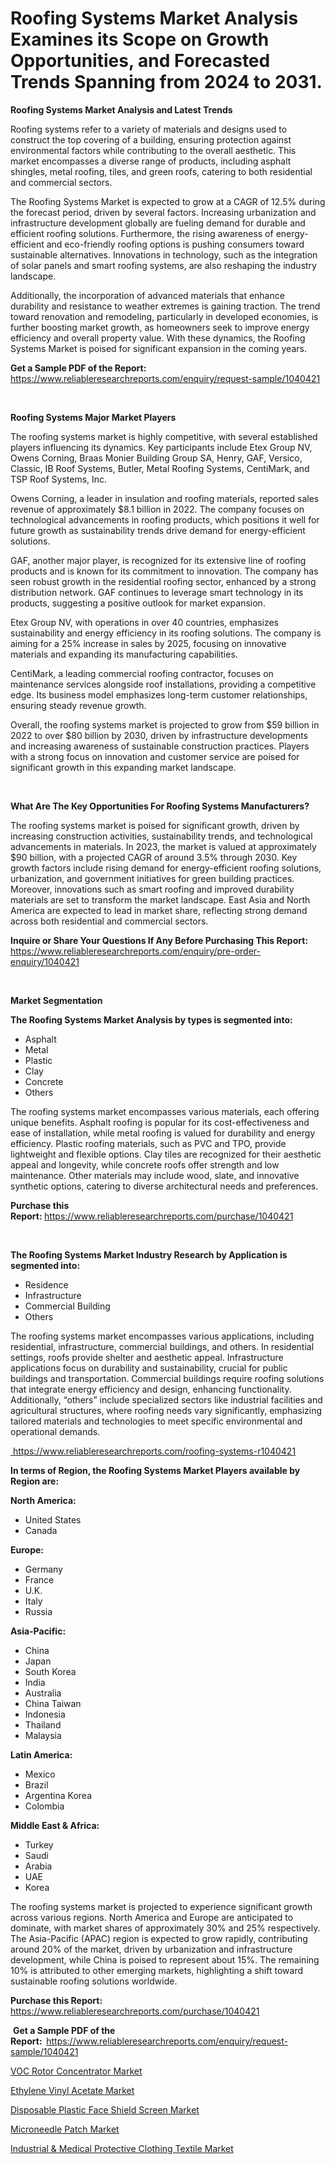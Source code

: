 <p><h1>Roofing Systems Market Analysis Examines its Scope on Growth Opportunities, and Forecasted Trends Spanning from 2024 to 2031.</h1></p><p><strong>Roofing Systems Market Analysis and Latest Trends</strong></p>
<p><p>Roofing systems refer to a variety of materials and designs used to construct the top covering of a building, ensuring protection against environmental factors while contributing to the overall aesthetic. This market encompasses a diverse range of products, including asphalt shingles, metal roofing, tiles, and green roofs, catering to both residential and commercial sectors.</p><p>The Roofing Systems Market is expected to grow at a CAGR of 12.5% during the forecast period, driven by several factors. Increasing urbanization and infrastructure development globally are fueling demand for durable and efficient roofing solutions. Furthermore, the rising awareness of energy-efficient and eco-friendly roofing options is pushing consumers toward sustainable alternatives. Innovations in technology, such as the integration of solar panels and smart roofing systems, are also reshaping the industry landscape.</p><p>Additionally, the incorporation of advanced materials that enhance durability and resistance to weather extremes is gaining traction. The trend toward renovation and remodeling, particularly in developed economies, is further boosting market growth, as homeowners seek to improve energy efficiency and overall property value. With these dynamics, the Roofing Systems Market is poised for significant expansion in the coming years.</p></p>
<p><strong>Get a Sample PDF of the Report:&nbsp;</strong> <a href="https://www.reliableresearchreports.com/enquiry/request-sample/1040421?utm_campaign=10&utm_medium=2&utm_source=Github&utm_content=ia&utm_term=11112024&utm_id=roofing-systems">https://www.reliableresearchreports.com/enquiry/request-sample/1040421</a></p>
<p>&nbsp;</p>
<p><strong>Roofing Systems Major Market Players</strong></p>
<p><p>The roofing systems market is highly competitive, with several established players influencing its dynamics. Key participants include Etex Group NV, Owens Corning, Braas Monier Building Group SA, Henry, GAF, Versico, Classic, IB Roof Systems, Butler, Metal Roofing Systems, CentiMark, and TSP Roof Systems, Inc.</p><p>Owens Corning, a leader in insulation and roofing materials, reported sales revenue of approximately $8.1 billion in 2022. The company focuses on technological advancements in roofing products, which positions it well for future growth as sustainability trends drive demand for energy-efficient solutions.</p><p>GAF, another major player, is recognized for its extensive line of roofing products and is known for its commitment to innovation. The company has seen robust growth in the residential roofing sector, enhanced by a strong distribution network. GAF continues to leverage smart technology in its products, suggesting a positive outlook for market expansion.</p><p>Etex Group NV, with operations in over 40 countries, emphasizes sustainability and energy efficiency in its roofing solutions. The company is aiming for a 25% increase in sales by 2025, focusing on innovative materials and expanding its manufacturing capabilities.</p><p>CentiMark, a leading commercial roofing contractor, focuses on maintenance services alongside roof installations, providing a competitive edge. Its business model emphasizes long-term customer relationships, ensuring steady revenue growth.</p><p>Overall, the roofing systems market is projected to grow from $59 billion in 2022 to over $80 billion by 2030, driven by infrastructure developments and increasing awareness of sustainable construction practices. Players with a strong focus on innovation and customer service are poised for significant growth in this expanding market landscape.</p></p>
<p>&nbsp;</p>
<p><strong>What Are The Key Opportunities For Roofing Systems Manufacturers?</strong></p>
<p><p>The roofing systems market is poised for significant growth, driven by increasing construction activities, sustainability trends, and technological advancements in materials. In 2023, the market is valued at approximately $90 billion, with a projected CAGR of around 3.5% through 2030. Key growth factors include rising demand for energy-efficient roofing solutions, urbanization, and government initiatives for green building practices. Moreover, innovations such as smart roofing and improved durability materials are set to transform the market landscape. East Asia and North America are expected to lead in market share, reflecting strong demand across both residential and commercial sectors.</p></p>
<p><strong>Inquire or Share Your Questions If Any Before Purchasing This Report:</strong> <a href="https://www.reliableresearchreports.com/enquiry/pre-order-enquiry/1040421?utm_campaign=10&utm_medium=2&utm_source=Github&utm_content=ia&utm_term=11112024&utm_id=roofing-systems">https://www.reliableresearchreports.com/enquiry/pre-order-enquiry/1040421</a></p>
<p>&nbsp;</p>
<p><strong>Market Segmentation</strong></p>
<p><strong>The Roofing Systems Market Analysis by types is segmented into:</strong></p>
<p><ul><li>Asphalt</li><li>Metal</li><li>Plastic</li><li>Clay</li><li>Concrete</li><li>Others</li></ul></p>
<p><p>The roofing systems market encompasses various materials, each offering unique benefits. Asphalt roofing is popular for its cost-effectiveness and ease of installation, while metal roofing is valued for durability and energy efficiency. Plastic roofing materials, such as PVC and TPO, provide lightweight and flexible options. Clay tiles are recognized for their aesthetic appeal and longevity, while concrete roofs offer strength and low maintenance. Other materials may include wood, slate, and innovative synthetic options, catering to diverse architectural needs and preferences.</p></p>
<p><strong>Purchase this Report:&nbsp;</strong><a href="https://www.reliableresearchreports.com/purchase/1040421?utm_campaign=10&utm_medium=2&utm_source=Github&utm_content=ia&utm_term=11112024&utm_id=roofing-systems">https://www.reliableresearchreports.com/purchase/1040421</a></p>
<p>&nbsp;</p>
<p><strong>The Roofing Systems Market Industry Research by Application is segmented into:</strong></p>
<p><ul><li>Residence</li><li>Infrastructure</li><li>Commercial Building</li><li>Others</li></ul></p>
<p><p>The roofing systems market encompasses various applications, including residential, infrastructure, commercial buildings, and others. In residential settings, roofs provide shelter and aesthetic appeal. Infrastructure applications focus on durability and sustainability, crucial for public buildings and transportation. Commercial buildings require roofing solutions that integrate energy efficiency and design, enhancing functionality. Additionally, “others” include specialized sectors like industrial facilities and agricultural structures, where roofing needs vary significantly, emphasizing tailored materials and technologies to meet specific environmental and operational demands.</p></p>
<p><a href="https://www.reliableresearchreports.com/roofing-systems-r1040421?utm_campaign=10&utm_medium=2&utm_source=Github&utm_content=ia&utm_term=11112024&utm_id=roofing-systems">&nbsp;https://www.reliableresearchreports.com/roofing-systems-r1040421</a></p>
<p><strong>In terms of Region, the Roofing Systems Market Players available by Region are:</strong></p>
<p>
    <p> <strong> North America: </strong>
        <ul>
            <li>United States</li>
            <li>Canada</li>
        </ul>
        </p> 
    <p> <strong> Europe: </strong>
        <ul>
            <li>Germany</li>
            <li>France</li>
            <li>U.K.</li>
            <li>Italy</li>
            <li>Russia</li>
        </ul>
        </p> 
    <p> <strong> Asia-Pacific: </strong>
        <ul>
            <li>China</li>
            <li>Japan</li>
            <li>South Korea</li>
            <li>India</li>
            <li>Australia</li>
            <li>China Taiwan</li>
            <li>Indonesia</li>
            <li>Thailand</li>
            <li>Malaysia</li>
        </ul>
        </p> 
    <p> <strong> Latin America: </strong>
        <ul>
            <li>Mexico</li>
            <li>Brazil</li>
            <li>Argentina Korea</li>
            <li>Colombia</li>
        </ul>
        </p> 
    <p> <strong> Middle East & Africa: </strong>
        <ul>
            <li>Turkey</li>
            <li>Saudi</li>
            <li>Arabia</li>
            <li>UAE</li>
            <li>Korea</li>
        </ul>
    </p>
    </p>
<p><p>The roofing systems market is projected to experience significant growth across various regions. North America and Europe are anticipated to dominate, with market shares of approximately 30% and 25% respectively. The Asia-Pacific (APAC) region is expected to grow rapidly, contributing around 20% of the market, driven by urbanization and infrastructure development, while China is poised to represent about 15%. The remaining 10% is attributed to other emerging markets, highlighting a shift toward sustainable roofing solutions worldwide.</p></p>
<p><strong>Purchase this Report: </strong><a href="https://www.reliableresearchreports.com/purchase/1040421?utm_campaign=10&utm_medium=2&utm_source=Github&utm_content=ia&utm_term=11112024&utm_id=roofing-systems">https://www.reliableresearchreports.com/purchase/1040421</a></p>
<p>&nbsp;<strong>Get a Sample PDF of the Report:&nbsp;&nbsp;</strong><a href="https://www.reliableresearchreports.com/enquiry/request-sample/1040421?utm_campaign=10&utm_medium=2&utm_source=Github&utm_content=ia&utm_term=11112024&utm_id=roofing-systems">https://www.reliableresearchreports.com/enquiry/request-sample/1040421</a></p>
<p><strong></strong></p>
<p><p><a href="https://www.linkedin.com/pulse/voc-rotor-concentrator-market-essentials-key-players-demand-3nwgf?utm_campaign=10&utm_medium=2&utm_source=Github&utm_content=ia&utm_term=11112024&utm_id=roofing-systems">VOC Rotor Concentrator Market</a></p><p><a href="https://github.com/kimhelmer83/Market-Research-Report-List-1/blob/main/ethylene-vinyl-acetate-market.md?utm_campaign=10&utm_medium=2&utm_source=Github&utm_content=ia&utm_term=11112024&utm_id=roofing-systems">Ethylene Vinyl Acetate Market</a></p><p><a href="https://issuu.com/reportprime-2/docs/disposable-plastic-face-shield-scre_3c0af102e06a8a?utm_campaign=10&utm_medium=2&utm_source=Github&utm_content=ia&utm_term=11112024&utm_id=roofing-systems">Disposable Plastic Face Shield Screen Market</a></p><p><a href="https://issuu.com/reportprime-2/docs/microneedle-patch-market-size-2030._94ce81b04e5a1b?utm_campaign=10&utm_medium=2&utm_source=Github&utm_content=ia&utm_term=11112024&utm_id=roofing-systems">Microneedle Patch Market</a></p><p><a href="https://www.linkedin.com/pulse/industrial-medical-protective-clothing-textile-market-evolution-v39bc?utm_campaign=10&utm_medium=2&utm_source=Github&utm_content=ia&utm_term=11112024&utm_id=roofing-systems">Industrial & Medical Protective Clothing Textile Market</a></p></p>